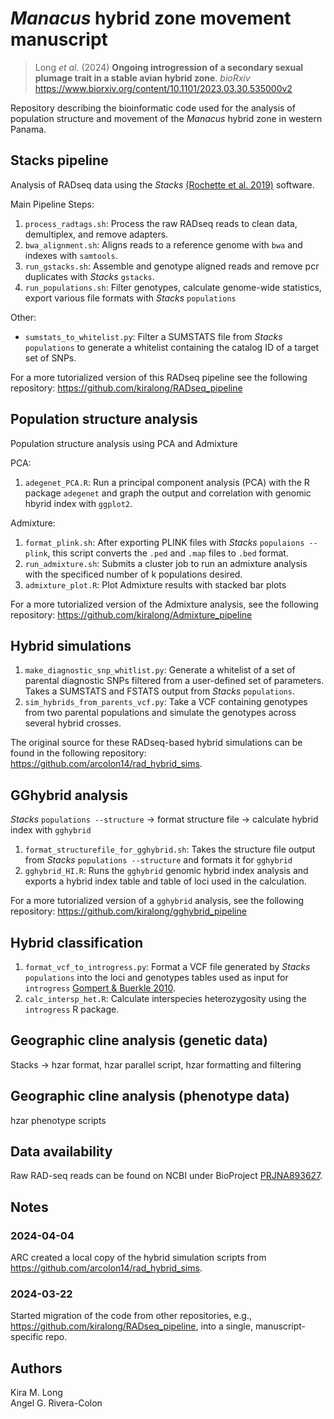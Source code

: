 # _Manacus_ hybrid zone movement manuscript

> Long _et al._ (2024) **Ongoing introgression of a secondary sexual plumage trait in a stable avian hybrid zone**. _bioRxiv_ <https://www.biorxiv.org/content/10.1101/2023.03.30.535000v2>

Repository describing the bioinformatic code used for the analysis of population structure and movement of the _Manacus_ hybrid zone in western Panama.

## Stacks pipeline

Analysis of RADseq data using the *Stacks* [(Rochette et al. 2019)](https://catchenlab.life.illinois.edu/stacks/) software.

Main Pipeline Steps:
1. `process_radtags.sh`: Process the raw RADseq reads to clean data, demultiplex, and remove adapters.
2. `bwa_alignment.sh`: Aligns reads to a reference genome with `bwa` and indexes with `samtools`.
3. `run_gstacks.sh`: Assemble and genotype aligned reads and remove pcr duplicates with *Stacks* `gstacks`.
4. `run_populations.sh`: Filter genotypes, calculate genome-wide statistics, export various file formats with *Stacks* `populations`

Other:
* `sumstats_to_whitelist.py`: Filter a SUMSTATS file from *Stacks* `populations` to generate a whitelist containing the catalog ID of a target set of SNPs.

For a more tutorialized version of this RADseq pipeline see the following repository: <https://github.com/kiralong/RADseq_pipeline>

## Population structure analysis

Population structure analysis using PCA and Admixture

PCA:
1. `adegenet_PCA.R`: Run a principal component analysis (PCA) with the R package `adegenet` and graph the output and correlation with genomic hbyrid index with `ggplot2`.

Admixture:
1. `format_plink.sh`: After exporting PLINK files with *Stacks* `populaions --plink`, this script converts the `.ped` and `.map` files to `.bed` format.
2. `run_admixture.sh`: Submits a cluster job to run an admixture analysis with the specificed number of k populations desired.
3. `admixture_plot.R`: Plot Admixture results with stacked bar plots

For a more tutorialized version of the Admixture analysis, see the following repository: <https://github.com/kiralong/Admixture_pipeline>

## Hybrid simulations

1. `make_diagnostic_snp_whitlist.py`: Generate a whitelist of a set of parental diagnostic SNPs filtered from a user-defined set of parameters. Takes a SUMSTATS and FSTATS output from *Stacks* `populations`.
2. `sim_hybrids_from_parents_vcf.py`: Take a VCF containing genotypes from two parental populations and simulate the genotypes across several hybrid crosses.

The original source for these RADseq-based hybrid simulations can be found in the following repository: <https://github.com/arcolon14/rad_hybrid_sims>.

## GGhybrid analysis

*Stacks* `populations --structure` -> format structure file -> calculate hybrid index with `gghybrid`

1. `format_structurefile_for_gghybrid.sh`: Takes the structure file output from *Stacks* `populations --structure` and formats it for `gghybrid`
2. `gghybrid_HI.R`: Runs the `gghybrid` genomic hybrid index analysis and exports a hybrid index table and table of loci used in the calculation.

For a more tutorialized version of a `gghybrid` analysis, see the following repository: <https://github.com/kiralong/gghybrid_pipeline>

## Hybrid classification

1. `format_vcf_to_introgress.py`: Format a VCF file generated by *Stacks* `populations` into the loci and genotypes tables used as input for  `introgress` [Gompert & Buerkle 2010](https://doi.org/10.1111/j.1755-0998.2009.02733.x).
2. `calc_intersp_het.R`: Calculate interspecies heterozygosity using the `introgress` R package.

## Geographic cline analysis (genetic data)

Stacks -> hzar format, hzar parallel script, hzar formatting and filtering

## Geographic cline analysis (phenotype data)

hzar phenotype scripts

## Data availability

Raw RAD-seq reads can be found on NCBI under BioProject [PRJNA893627](https://www.ncbi.nlm.nih.gov/bioproject/PRJNA893627).

## Notes

### 2024-04-04

ARC created a local copy of the hybrid simulation scripts from <https://github.com/arcolon14/rad_hybrid_sims>.

### 2024-03-22

Started migration of the code from other repositories, e.g., <https://github.com/kiralong/RADseq_pipeline>, into a single, manuscript-specific repo.

## Authors

Kira M. Long  
Angel G. Rivera-Colon

